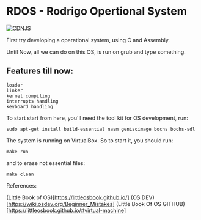 # RDOS - Rodrigo Opertional System
[![CDNJS](https://img.shields.io/cdnjs/v/reactstrap.svg)](https://cdnjs.com/libraries/reactstrap)



First try developing a operational system, using C and Assembly.

Until Now, all we can do on this OS, is run on grub and type something.

## Features till now:
```
loader
linker
kernel compiling
interrupts handling
keyboard handling
```

To start start from here, you'll need the tool kit for OS development, run:
```
sudo apt-get install build-essential nasm genisoimage bochs bochs-sdl
```

The system is running on VirtualBox.
So to start it, you should run:
```
make run
```
and to erase not essential files:
```
make clean
```







References:

(Little Book of OS)[https://littleosbook.github.io/]
(OS DEV)[https://wiki.osdev.org/Beginner_Mistakes]
(Little Book Of OS  GITHUB)[https://littleosbook.github.io/#virtual-machine]